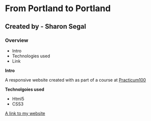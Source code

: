 # From Portland to Portland

## Created by - Sharon Segal

### Overview

- Intro
- Technologies used
- Link

**Intro**

A responsive website created with as part of a course at [Practicum100](https://practicum.yandex.com/web/)

**Technolgoies used**

- Html5
- CSS3

[A link to my website](https://sharonjseg.github.io/web_project_3/)
